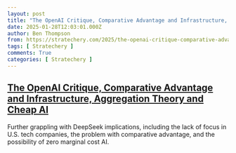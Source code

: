 ```yaml
---
layout: post
title: "The OpenAI Critique, Comparative Advantage and Infrastructure, Aggregation Theory and Cheap AI"
date: 2025-01-28T12:03:01.000Z
author: Ben Thompson
from: https://stratechery.com/2025/the-openai-critique-comparative-advantage-and-infrastructure-aggregation-theory-and-cheap-ai/
tags: [ Stratechery ]
comments: True
categories: [ Stratechery ]
---
```

<!--1738065781000-->
[The OpenAI Critique, Comparative Advantage and Infrastructure, Aggregation Theory and Cheap AI](https://stratechery.com/2025/the-openai-critique-comparative-advantage-and-infrastructure-aggregation-theory-and-cheap-ai/)
------

<div>
Further grappling with DeepSeek implications, including the lack of focus in U.S. tech companies, the problem with comparative advantage, and the possibility of zero marginal cost AI.
</div>
